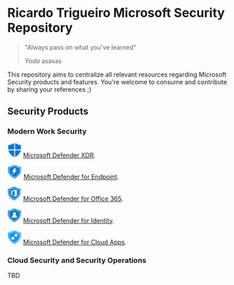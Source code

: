 # Ricardo Trigueiro Microsoft Security Repository

> "Always pass on what you've learned"
>> 
> _Yoda_
 asasas

This repository aims to centralize all relevant resources regarding Microsoft Security products and features.
You're welcome to consume and contribute by sharing your references ;)

## Security Products

### Modern Work Security

![XDR](./assets/icons/iconXDR.png) [Microsoft Defender XDR](./pXDR/page.md).

![MDE](./assets/icons/iconMDE.png) [Microsoft Defender for Endpoint](./pMDE/readme.md).

![MDO](./assets/icons/iconMDO.png) [Microsoft Defender for Office 365](./pMDO/readme.md).

![MDI](./assets/icons/iconMDI.png) [Microsoft Defender for Identity](./pMDI/readme.md).

![MDCA](./assets/icons/iconMDCA.png) [Microsoft Defender for Cloud Apps](./pMDCA/readme.md).


### Cloud Security and Security Operations

TBD
